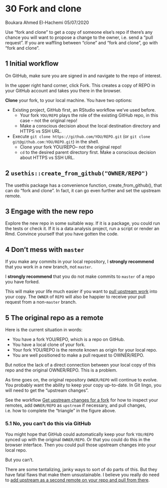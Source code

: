 30 Fork and clone
================
Boukara Ahmed El-Hachemi
05/07/2020

Use “fork and clone” to get a copy of someone else’s repo if there’s any
chance you will want to propose a change to the owner, i.e. send a “pull
request”. If you are waffling between “clone” and “fork and clone”, go
with “fork and clone”.

## 1 Initial workflow

On GitHub, make sure you are signed in and navigate to the repo of
interest.

In the upper right hand corner, click Fork. This creates a copy of REPO
in your GitHub account and takes you there in the browser.

**Clone** your fork, to your local machine. You have two options:

  - Existing project, GitHub first, an RStudio workflow we’ve used
    before.
      - Your fork `YOU/REPO` plays the role of the existing GitHub repo,
        in this case – not the original repo\!  
      - Make a conscious decision about the local destination directory
        and HTTPS vs SSH URL.  
  - Execute `git clone https://github.com/YOU/REPO.git` (or `git clone
    git@github.com:YOU/REPO.git`) in the shell.
      - Clone your fork YOU/REPO– not the original repo\!  
      - `cd` to the desired parent directory first. Make a conscious
        decision about HTTPS vs SSH URL.

## 2 `usethis::create_from_github("OWNER/REPO")`

The usethis package has a convenience function, create\_from\_github(),
that can do “fork and clone”. In fact, it can go even further and set
the upstream remote.

## 3 Engage with the new repo

Explore the new repo in some suitable way. If it is a package, you could
run the tests or check it. If it is a data analysis project, run a
script or render an Rmd. Convince yourself that you have gotten the
code.

## 4 Don’t mess with `master`

If you make any commits in your local repository, I **strongly
recommend** that you work in a new branch, not `master`.

I **strongly recommend** that you do not make commits to `master` of a
repo you have forked.

This will make your life much easier if you want to [pull upstream
work](https://happygitwithr.com/upstream-changes.html#upstream-changes)
into your copy. The `OWNER` of `REPO` will also be happier to receive
your pull request from a non-`master` branch.

## 5 The original repo as a remote

Here is the current situation in words:

  - You have a fork YOU/REPO, which is a repo on GitHub.  
  - You have a local clone of your fork.  
  - Your fork YOU/REPO is the remote known as origin for your local
    repo.  
  - You are well positioned to make a pull request to OWNER/REPO.

But notice the lack of a direct connection between your local copy of
this repo and the original OWNER/REPO. This is a problem.

As time goes on, the original repository `OWNER/REPO` will continue to
evolve. You probably want the ability to keep your copy up-to-date. In
Git lingo, you will need to get the “upstream changes”.

See the workflow [Get upstream changes for a
fork](https://happygitwithr.com/upstream-changes.html#upstream-changes)
for how to inspect your remotes, add `OWNER/REPO` as `upstream` if
necessary, and pull changes, i.e. how to complete the “triangle” in the
figure above.

### 5.1 No, you can’t do this via GitHub

You might hope that GitHub could automatically keep your fork `YOU/REPO`
synced up with the original `OWNER/REPO`. Or that you could do this in
the browser interface. Then you could pull those upstream changes into
your local repo.

But you can’t.

There are some tantalizing, janky ways to sort of do parts of this. But
they have fatal flaws that make them unsustainable. I believe you really
do need to [add upstream as a second remote on your repo and pull from
there](https://happygitwithr.com/upstream-changes.html#upstream-changes).
